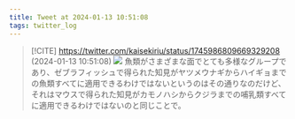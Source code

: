 ```yaml
---
title: Tweet at 2024-01-13 10:51:08
tags: twitter_log
---
```


> [!CITE] https://twitter.com/kaisekiriu/status/1745986809669329208 (2024-01-13 10:51:08)
> ![](https://twitter.com/kaisekiriu/status/1745986809669329208)
> 魚類がさまざまな面でとても多様なグループであり、ゼブラフィッシュで得られた知見がヤツメウナギからハイギョまでの魚類すべてに適用できるわけではないというのはその通りなのだけど、それはマウスで得られた知見がカモノハシからクジラまでの哺乳類すべてに適用できるわけではないのと同じことで。

